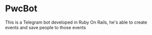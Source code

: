 # PwcBot

This is a Telegram bot developed in Ruby On Rails, he's able to create events and save people to those events

